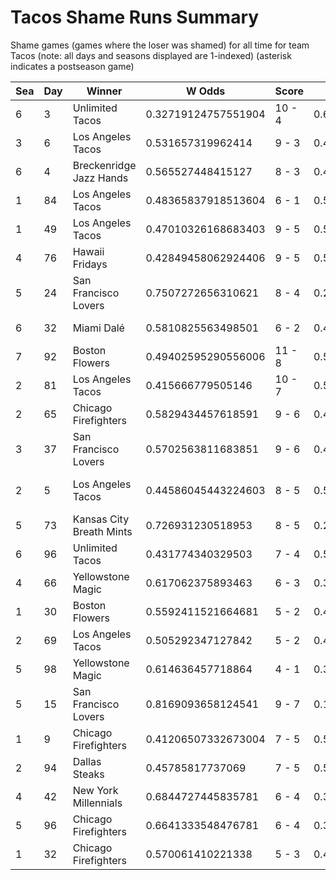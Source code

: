 # Tacos Shame Runs Summary



Shame games (games where the loser was shamed) for all time for team Tacos (note: all days and seasons displayed are 1-indexed) (asterisk indicates a postseason game)


| Sea | Day | Winner | W Odds | Score | L Odds | Loser | 
| ------ |------ |------ |------ |------ |------ |------ |
| 6 | 3 | Unlimited Tacos | 0.32719124757551904 | 10 - 4 | 0.67280875242448 | Breckenridge Jazz Hands | 
| 3 | 6 | Los Angeles Tacos | 0.531657319962414 | 9 - 3 | 0.46834268003758506 | Chicago Firefighters | 
| 6 | 4 | Breckenridge Jazz Hands | 0.565527448415127 | 8 - 3 | 0.434472551584872 | Unlimited Tacos | 
| 1 | 84 | Los Angeles Tacos | 0.48365837918513604 | 6 - 1 | 0.516341620814863 | New York Millennials | 
| 1 | 49 | Los Angeles Tacos | 0.47010326168683403 | 9 - 5 | 0.5298967383131661 | Chicago Firefighters | 
| 4 | 76 | Hawaii Fridays | 0.42849458062924406 | 9 - 5 | 0.571505419370755 | Unlimited Tacos | 
| 5 | 24 | San Francisco Lovers | 0.7507272656310621 | 8 - 4 | 0.24927273436893702 | Unlimited Tacos | 
| 6 | 32 | Miami Dalé | 0.5810825563498501 | 6 - 2 | 0.41891744365014905 | Unlimited Tacos | 
| 7 | 92 | Boston Flowers | 0.49402595290556006 | 11 - 8 | 0.505974047094439 | Unlimited Tacos | 
| 2 | 81 | Los Angeles Tacos | 0.415666779505146 | 10 - 7 | 0.584333220494853 | Chicago Firefighters | 
| 2 | 65 | Chicago Firefighters | 0.5829434457618591 | 9 - 6 | 0.41705655423814003 | Los Angeles Tacos | 
| 3 | 37 | San Francisco Lovers | 0.5702563811683851 | 9 - 6 | 0.42974361883161405 | Los Angeles Tacos | 
| 2 | 5 | Los Angeles Tacos | 0.44586045443224603 | 8 - 5 | 0.554139545567753 | San Francisco Lovers | 
| 5 | 73 | Kansas City Breath Mints | 0.726931230518953 | 8 - 5 | 0.273068769481046 | Unlimited Tacos | 
| 6 | 96 | Unlimited Tacos | 0.431774340329503 | 7 - 4 | 0.5682256596704961 | Boston Flowers | 
| 4 | 66 | Yellowstone Magic | 0.617062375893463 | 6 - 3 | 0.38293762410653603 | Unlimited Tacos | 
| 1 | 30 | Boston Flowers | 0.5592411521664681 | 5 - 2 | 0.44075884783353103 | Los Angeles Tacos | 
| 2 | 69 | Los Angeles Tacos | 0.505292347127842 | 5 - 2 | 0.494707652872157 | Dallas Steaks | 
| 5 | 98 | Yellowstone Magic | 0.614636457718864 | 4 - 1 | 0.385363542281135 | Unlimited Tacos | 
| 5 | 15 | San Francisco Lovers | 0.8169093658124541 | 9 - 7 | 0.183090634187545 | Unlimited Tacos | 
| 1 | 9 | Chicago Firefighters | 0.41206507332673004 | 7 - 5 | 0.5879349266732691 | Los Angeles Tacos | 
| 2 | 94 | Dallas Steaks | 0.45785817737069 | 7 - 5 | 0.542141822629309 | Los Angeles Tacos | 
| 4 | 42 | New York Millennials | 0.6844727445835781 | 6 - 4 | 0.315527255416421 | Unlimited Tacos | 
| 5 | 96 | Chicago Firefighters | 0.6641333548476781 | 6 - 4 | 0.335866645152321 | Unlimited Tacos | 
| 1 | 32 | Chicago Firefighters | 0.570061410221338 | 5 - 3 | 0.429938589778661 | Los Angeles Tacos | 


